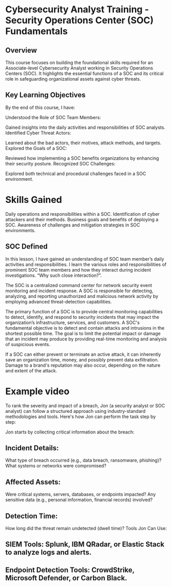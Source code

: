 

# Cybersecurity Analyst Training - Security Operations Center (SOC) Fundamentals
## Overview
This course focuses on building the foundational skills required for an Associate-level Cybersecurity Analyst working in Security Operations Centers (SOC). It highlights the essential functions of a SOC and its critical role in safeguarding organizational assets against cyber threats.

## Key Learning Objectives
By the end of this course, I have:

Understood the Role of SOC Team Members:

Gained insights into the daily activities and responsibilities of SOC analysts.
Identified Cyber Threat Actors:

Learned about the bad actors, their motives, attack methods, and targets.
Explored the Goals of a SOC:

Reviewed how implementing a SOC benefits organizations by enhancing their security posture.
Recognized SOC Challenges:

Explored both technical and procedural challenges faced in a SOC environment.

# Skills Gained
Daily operations and responsibilities within a SOC.
Identification of cyber attackers and their methods.
Business goals and benefits of deploying a SOC.
Awareness of challenges and mitigation strategies in SOC environments.

## SOC Defined
  In this lesson, I have gained an understanding of SOC team member’s daily activities and responsibilities. I learn the various roles and responsibilities of prominent SOC team members and how they interact during incident investigations. “Why such close interaction?”. 

The SOC is a centralized command center for network security event monitoring and incident response. A SOC is responsible for detecting, analyzing, and reporting unauthorized and malicious network activity by employing advanced threat-detection capabilities.

The primary function of a SOC is to provide central monitoring capabilities to detect, identify, and respond to security incidents that may impact the organization’s infrastructure, services, and customers. A SOC's fundamental objective is to detect and contain attacks and intrusions in the shortest possible time. The goal is to limit the potential impact or damage that an incident may produce by providing real-time monitoring and analysis of suspicious events. 

If a SOC can either prevent or terminate an active attack, it can inherently save an organization time, money, and possibly prevent data exfiltration. Damage to a brand's reputation may also occur, depending on the nature and extent of the attack.

# Example video
To rank the severity and impact of a breach, Jon (a security analyst or SOC analyst) can follow a structured approach using industry-standard methodologies and tools. Here's how Jon can perform the task step by step:

Jon starts by collecting critical information about the breach:

## Incident Details:
What type of breach occurred (e.g., data breach, ransomware, phishing)?
What systems or networks were compromised?
## Affected Assets:
Were critical systems, servers, databases, or endpoints impacted?
Any sensitive data (e.g., personal information, financial records) involved?
## Detection Time:
How long did the threat remain undetected (dwell time)?
Tools Jon Can Use:

## SIEM Tools: Splunk, IBM QRadar, or Elastic Stack to analyze logs and alerts.
## Endpoint Detection Tools: CrowdStrike, Microsoft Defender, or Carbon Black.

